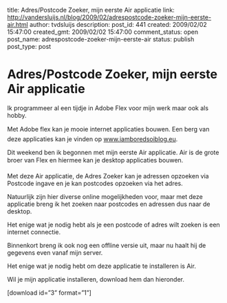 title: Adres/Postcode Zoeker, mijn eerste Air applicatie
link: http://vandersluijs.nl/blog/2009/02/adrespostcode-zoeker-mijn-eerste-air.html
author: tvdsluijs
description: 
post_id: 441
created: 2009/02/02 15:47:00
created_gmt: 2009/02/02 15:47:00
comment_status: open
post_name: adrespostcode-zoeker-mijn-eerste-air
status: publish
post_type: post

# Adres/Postcode Zoeker, mijn eerste Air applicatie

Ik programmeer al een tijdje in Adobe Flex voor mijn werk maar ook als hobby.  
  
Met Adobe flex kan je mooie internet applicaties bouwen. Een berg van deze applicaties kan je vinden op www.iamboredsoiblog.eu.  
  
Dit weekend ben ik begonnen met mijn eerste Air applicatie. Air is de grote broer van Flex en hiermee kan je desktop applicaties bouwen.  
  
Met deze Air applicatie, de Adres Zoeker kan je adressen opzoeken via Postcode ingave en je kan postcodes opzoeken via het adres.  
  
Natuurlijk zijn hier diverse online mogelijkheden voor, maar met deze applicatie breng ik het zoeken naar postcodes en adressen dus naar de desktop.  
  
Het enige wat je nodig hebt als je een postcode of adres wilt zoeken is een internet connectie.  
  
Binnenkort breng ik ook nog een offline versie uit, maar nu haalt hij de gegevens even vanaf mijn server.  
  
Het enige wat je nodig hebt om deze applicatie te installeren is Air.  
  
Wil je mijn applicatie installeren, download hem dan hieronder.  
  
[download id=”3” format=”1”]